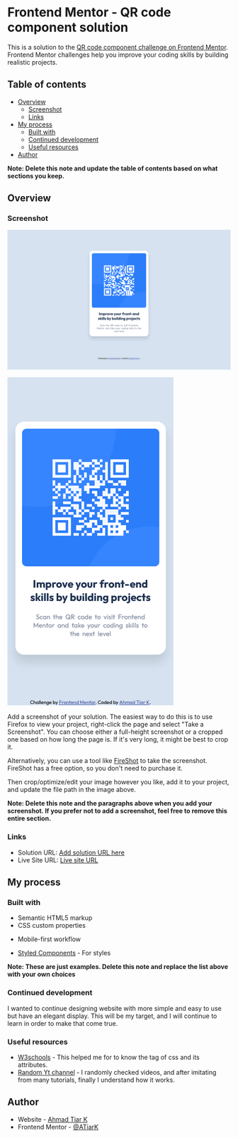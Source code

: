 # Frontend Mentor - QR code component solution

This is a solution to the [QR code component challenge on Frontend Mentor](https://www.frontendmentor.io/challenges/qr-code-component-iux_sIO_H). Frontend Mentor challenges help you improve your coding skills by building realistic projects. 

## Table of contents

- [Overview](#overview) 
  - [Screenshot](#screenshot)
  - [Links](#links)
- [My process](#my-process)
  - [Built with](#built-with)
  <!-- - [What I learned](#what-i-learned) -->
  - [Continued development](#continued-development)
  - [Useful resources](#useful-resources)
- [Author](#author)
<!-- - [Acknowledgments](#acknowledgments) -->

**Note: Delete this note and update the table of contents based on what sections you keep.**

## Overview

### Screenshot

![Desktop Preview](./screenshot/desktop_preview.png)

![Mobile Preview](./screenshot/mobile_preview.png)

Add a screenshot of your solution. The easiest way to do this is to use Firefox to view your project, right-click the page and select "Take a Screenshot". You can choose either a full-height screenshot or a cropped one based on how long the page is. If it's very long, it might be best to crop it.

Alternatively, you can use a tool like [FireShot](https://getfireshot.com/) to take the screenshot. FireShot has a free option, so you don't need to purchase it. 

Then crop/optimize/edit your image however you like, add it to your project, and update the file path in the image above.

**Note: Delete this note and the paragraphs above when you add your screenshot. If you prefer not to add a screenshot, feel free to remove this entire section.**

### Links

- Solution URL: [Add solution URL here](https://your-solution-url.com)
- Live Site URL: [Live site URL](https://atiark.github.io/QR-code-component/)

## My process

### Built with

- Semantic HTML5 markup
- CSS custom properties
<!-- - Flexbox -->
<!-- - CSS Grid -->
- Mobile-first workflow
<!-- - [React](https://reactjs.org/) - JS library
- [Next.js](https://nextjs.org/) - React framework -->
- [Styled Components](https://styled-components.com/) - For styles

**Note: These are just examples. Delete this note and replace the list above with your own choices**

<!-- ### What I learned

Use this section to recap over some of your major learnings while working through this project. Writing these out and providing code samples of areas you want to highlight is a great way to reinforce your own knowledge.

To see how you can add code snippets, see below:

```html
<h1>Some HTML code I'm proud of</h1>
```
```css
.proud-of-this-css {
  color: papayawhip;
}
```
```js
const proudOfThisFunc = () => {
  console.log('🎉')
}
```

If you want more help with writing markdown, we'd recommend checking out [The Markdown Guide](https://www.markdownguide.org/) to learn more.

**Note: Delete this note and the content within this section and replace with your own learnings.** -->

### Continued development

I wanted to continue designing website with more simple and easy to use but have an elegant display. This will be my target, and I will continue to learn in order to make that come true.

<!-- **Note: Delete this note and the content within this section and replace with your own plans for continued development.** -->

### Useful resources

- [W3schools](https://www.w3schools.com/) - This helped me for to know the tag of css and its attributes.
- [Random Yt channel](https://www.youtube.com) - I randomly checked videos, and after imitating from many tutorials, finally I understand how it works.
<!-- 
**Note: Delete this note and replace the list above with resources that helped you during the challenge. These could come in handy for anyone viewing your solution or for yourself when you look back on this project in the future.** -->

## Author

- Website - [Ahmad Tiar K](https://github.com/ATiarK)
- Frontend Mentor - [@ATiarK](https://www.frontendmentor.io/profile/ATiarK)
<!-- - Twitter - [@yourusername](https://www.twitter.com/yourusername) -->

